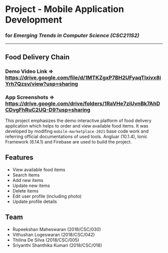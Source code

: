 # Project - Mobile Application Development 
### for _Emerging Trends in Computer Science (CSC211S2)_

***

## **Food Delivery Chain**

### **Demo Video Link** => https://drive.google.com/file/d/1MTKZgxP7BH2UFyaqTIxivx8iYrh7Qzsv/view?usp=sharing
### App Screenshots => https://drive.google.com/drive/folders/1RaVHe7ziUvnBk7AhDCDvgFhRuC2UQ-D9?usp=sharing

This project emphasizes the demo interactive platform of food delivery application which helps to order and view available food items. It was developed by modifing `mobile-marketplace-2021` base code work and referring official documentations of used tools. Angluar (10.1.4), Ionic Framework (6.14.1) and Firebase are used to build the project.

## Features
* View available food items
* Search items
* Add new items
* Update new items
* Delete items
* Edit user profile (including photo)
* Update profile details

## Team
* Rupeekshan Maheswaran (2018/CSC/030)
* Vithushan Logeswaran (2018/CSC/042)
* Thilina De Silva (2018/CSC/005)
* Sriyanthi Shanthika Kumari (2018/CSC/018)
